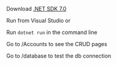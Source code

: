 Download <a href="https://dotnet.microsoft.com/en-us/download/dotnet/7.0">.NET SDK 7.0</a>

Run from Visual Studio or

Run ``dotnet run`` in the command line

Go to /Accounts to see the CRUD pages

Go to /database to test the db connection
